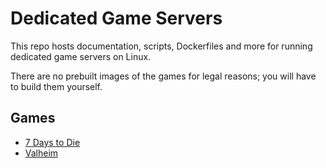 # Dedicated Game Servers

This repo hosts documentation, scripts, Dockerfiles and more for running dedicated game servers on Linux.

There are no prebuilt images of the games for legal reasons; you will have to build
them yourself.

## Games

- [7 Days to Die](7-days-to-die/README.md)
- [Valheim](valheim/README.md)
